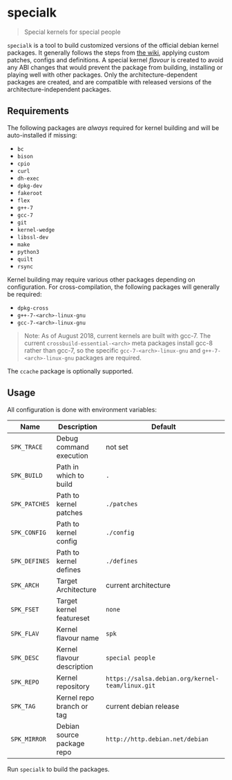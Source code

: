 # specialk

> Special kernels for special people

`specialk` is a tool to build customized versions of the official debian kernel packages. It generally follows the steps from [the wiki](https://wiki.debian.org/HowToCrossBuildAnOfficialDebianKernelPackage), applying custom patches, configs and definitions. A special kernel _flavour_ is created to avoid any ABI changes that would prevent the package from building, installing or playing well with other packages. Only the architecture-dependent packages are created, and are compatible with released versions of the architecture-independent packages.

## Requirements

The following packages are _always_ required for kernel building and will be auto-installed if missing:

- `bc`
- `bison`
- `cpio`
- `curl`
- `dh-exec`
- `dpkg-dev`
- `fakeroot`
- `flex`
- `g++-7`
- `gcc-7`
- `git`
- `kernel-wedge`
- `libssl-dev`
- `make`
- `python3`
- `quilt`
- `rsync`

Kernel building may require various other packages depending on configuration. For cross-compilation, the following packages will generally be required:

- `dpkg-cross`
- `g++-7-<arch>-linux-gnu`
- `gcc-7-<arch>-linux-gnu`

> Note: As of August 2018, current kernels are built with gcc-7. The current `crossbuild-essential-<arch>` meta packages install gcc-8 rather than gcc-7, so the specific `gcc-7-<arch>-linux-gnu` and `g++-7-<arch>-linux-gnu` packages are required.

The `ccache` package is optionally supported.

## Usage

All configuration is done with environment variables:

| Name          | Description                | Default                                          |
| ------------- | -------------------------- | ------------------------------------------------ |
| `SPK_TRACE`   | Debug command execution    | not set                                          |
| `SPK_BUILD`   | Path in which to build     | `.`                                              |
| `SPK_PATCHES` | Path to kernel patches     | `./patches`                                      |
| `SPK_CONFIG`  | Path to kernel config      | `./config`                                       |
| `SPK_DEFINES` | Path to kernel defines     | `./defines`                                      |
| `SPK_ARCH`    | Target Architecture        | current architecture                             |
| `SPK_FSET`    | Target kernel featureset   | `none`                                           |
| `SPK_FLAV`    | Kernel flavour name        | `spk`                                            |
| `SPK_DESC`    | Kernel flavour description | `special people`                                 |
| `SPK_REPO`    | Kernel repository          | `https://salsa.debian.org/kernel-team/linux.git` |
| `SPK_TAG`     | Kernel repo branch or tag  | current debian release                           |
| `SPK_MIRROR`  | Debian source package repo | `http://http.debian.net/debian`                  |

Run `specialk` to build the packages.
